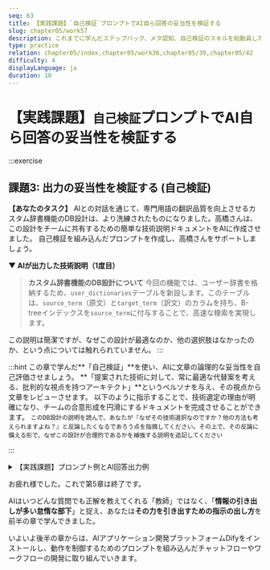 ```yaml
---
seq: 63
title: 【実践課題】`自己検証`プロンプトでAI自ら回答の妥当性を検証する
slug: chapter05/work57
description: これまでに学んだステップバック、メタ認知、自己検証のスキルを総動員した実践的な課題に取り組む
type: practice
relation: chapter05/index,chapter05/work36,chapter05/39,chapter05/42
difficulty: 4
displayLanguage: ja
duration: 10
---
```


# 【実践課題】`自己検証`プロンプトでAI自ら回答の妥当性を検証する

:::exercise
## 課題3: 出力の妥当性を検証する (自己検証)

**【あなたのタスク】**
AIとの対話を通じて、専門用語の翻訳品質を向上させるカスタム辞書機能のDB設計は、より洗練されたものになりました。高橋さんは、この設計をチームに共有するための簡単な技術説明ドキュメントをAIに作成させました。
自己検証を組み込んだプロンプトを作成し、高橋さんをサポートしましょう。

**▼ AIが出力した技術説明（1度目）**
> **カスタム辞書機能のDB設計について**
> 今回の機能では、ユーザー辞書を格納するため、`user_dictionaries`テーブルを新設します。このテーブルは、`source_term`（原文）と`target_term`（訳文）のカラムを持ち、B-treeインデックスを`source_term`に付与することで、高速な検索を実現します。

この説明は簡潔ですが、なぜこの設計が最適なのか、他の選択肢はなかったのか、という点については触れられていません。
:::

:::hint
この章で学んだ**「自己検証」**を使い、AIに文章の論理的な妥当性を自己評価させましょう。
**「提案された技術に対して、常に最適な代替案を考える、批判的な視点を持つアーキテクト」**というペルソナを与え、その視点から文章をレビューさせます。
以下のように指示することで、技術選定の理由が明確になり、チームの合意形成を円滑にするドキュメントを完成させることができます。
`このDB設計の説明を読んで、あなたが『なぜその技術選択なのですか？他の方法も考えられますよね？』と反論したくなるであろう点を指摘してください。その上で、その反論に備える形で、なぜこの設計が合理的であるかを補強する説明を追記してください`


:::

<details>
<summary>【実践課題】プロンプト例とAI回答出力例</summary>

### ▼ 課題3プロンプト例

```
この技術説明をありがとうございます。

> **カスタム辞書機能のDB設計について**
> 今回の機能では、ユーザー辞書を格納するため、`user_dictionaries`テーブルを新設します。このテーブルは、`source_term`（原文）と`target_term`（訳文）のカラムを持ち、B-treeインデックスを`source_term`に付与することで、高速な検索を実現します。

では最後に、この説明をレビューしてください。
あなたは、提案された技術に対して、常にあえて代替案を考える、批判的な視点を持つアーキテクトです。
この説明を読んで、「なぜその技術選択なのですか？他の方法も考えられますよね？」と反論したくなるであろう点を指摘してください。

その上で、その反論に備える形で、なぜこの設計が合理的であるかを補強する説明を追記してください。

```

### ▼ 課題3 AI回答出力例

```
承知いたしました。アーキテクトとして、この技術説明の弱点を指摘し、補強します。

### 弱点の指摘
この説明では、「なぜ辞書データをRDB（リレーショナルデータベース）に格納するのか」という、最も根本的な設計判断の理由が述べられていません。
私ならこう反論します。「辞書のような単純なKey-Valueストアなら、RDBよりもRedisやDynamoDBのようなNoSQLデータベースの方が、読み取り性能も高く、スケーラビリティにも優れているのではありませんか？」

### 説明の補強案
この反論に備え、以下のように説明を補強することを提案します。

**【改善後】カスタム辞書機能のDB設計について**

今回の機能では、ユーザー辞書を格納するため、**既存のMySQL（RDB）内に**`user_dictionaries`テーブルを新設します。

**【技術選定の理由】**
辞書データのようなKey-Value形式のデータストアには、RedisのようなNoSQLデータベースも選択肢として考えられます。しかし、今回は以下の理由から、既存のRDBを利用することが最も合理的であると判断しました。

1.  **開発スピードの優先**: 新たなミドルウェア（Redis等）を導入する場合、環境構築、運用監視、学習コストが発生します。今回は、まず顧客価値を迅速に提供することを最優先とし、使い慣れたRDBを選択します。
2.  **データの一貫性と管理の容易さ**: ユーザー情報など、他のデータと一貫性を保ったバックアップや管理が可能です。
3.  **将来的な拡張性**: 将来的には、企業単位での共有機能や、単語の承認ワークフローといった複雑な機能追加が予想されます。こうしたリレーショナルな要件には、RDBの方が柔軟に対応できます。

テーブルには、`source_term`（原文）と`target_term`（訳文）のカラムを持ち、B-treeインデックスを`source_term`に付与することで、RDBでも十分に高速な検索を実現します。
```

</details>

お疲れ様でした。これで第5章は終了です。

AIはいつどんな質問でも正解を教えてくれる「教師」ではなく、「**情報の引き出しが多い怠惰な部下**」と捉え、あなたは**その力を引き出すための指示の出し方**を前半の章で学んできました。

いよいよ後半の章からは、AIアプリケーション開発プラットフォームDifyをインストールし、動作を制御するためのプロンプトを組み込んだチャットフローやワークフローの開発に取り組んでいきます。
